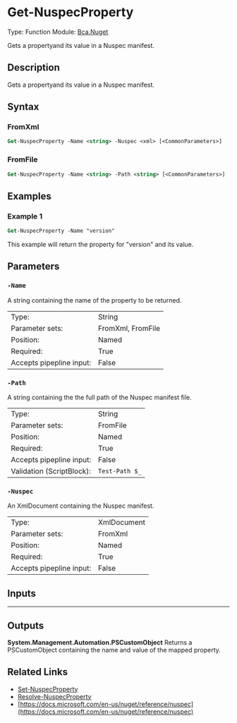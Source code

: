# Get-NuspecProperty
Type: Function
Module: [Bca.Nuget](../ReadMe.md)

Gets a propertyand its value in a Nuspec manifest.
## Description
Gets a propertyand its value in a Nuspec manifest.
## Syntax
### FromXml
```ps
Get-NuspecProperty -Name <string> -Nuspec <xml> [<CommonParameters>]
```
### FromFile
```ps
Get-NuspecProperty -Name <string> -Path <string> [<CommonParameters>]
```
## Examples
### Example 1
```ps
Get-NuspecProperty -Name "version"
```
This example will return the property for "version" and its value.
## Parameters
### `-Name`
A string containing the name of the property to be returned.

| | |
|:-|:-|
|Type:|String|
|Parameter sets:|FromXml, FromFile|
|Position:|Named|
|Required:|True|
|Accepts pipepline input:|False|

### `-Path`
A string containing the the full path of the Nuspec manifest file.

| | |
|:-|:-|
|Type:|String|
|Parameter sets:|FromFile|
|Position:|Named|
|Required:|True|
|Accepts pipepline input:|False|
|Validation (ScriptBlock):|` Test-Path $_ `|

### `-Nuspec`
An XmlDocument containing the Nuspec manifest.

| | |
|:-|:-|
|Type:|XmlDocument|
|Parameter sets:|FromXml|
|Position:|Named|
|Required:|True|
|Accepts pipepline input:|False|

## Inputs
****

## Outputs
**System.Management.Automation.PSCustomObject**
Returns a PSCustomObject containing the name and value of the mapped property.
## Related Links
- [Set-NuspecProperty](Set-NuspecProperty.md)
- [Resolve-NuspecProperty](Resolve-NuspecProperty.md)
- [https://docs.microsoft.com/en-us/nuget/reference/nuspec](https://docs.microsoft.com/en-us/nuget/reference/nuspec)
